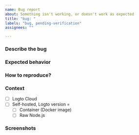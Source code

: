 ```yaml
---
name: Bug report
about: Something isn't working, or doesn't work as expected
title: "bug: "
labels: "bug, pending-verification"
assignees: ""

---
```


<!--
  For non-English users:
  It's okay to post in your language, but remember to use English for the body (you can paste the result of Google Translate), and put everything else as attachments.
  Issues with a non-English body will be DIRECTLY CLOSED until it's updated.
-->

### Describe the bug
<!-- A clear and concise description of what the bug is. -->

### Expected behavior
<!-- A clear and concise description of what you expected to happen. -->

### How to reproduce?
<!-- A step-by-step reproduce process. A minimum repro repo is welcome. -->

### Context
<!-- Check the Logto environment you are using. -->

- [ ] Logto Cloud
- [ ] Self-hosted, Logto version = <!-- Fulfill the Logto version here if you are self-hosting. -->
  - [ ] Container (Docker image)
  - [ ] Raw Node.js

<!-- Optional -->
### Screenshots
<!-- If applicable, add screenshots to help explain your problem. -->
